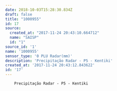 ```yaml
---
date: 2018-10-03T15:28:30.834Z
draft: false
title: "1000955"
id: 17
source:
  created_at: "2017-11-24 20:43:10.664712"
  name: "SAISP"
  id: "1"
source_id: '1'
name: '1000955'
sensor_type: '0 PLU Radar(mm)'
description: 'Precipitação Radar - P5 - Kentiki'
created_at: '2017-11-24 20:43:12.843622'
id: '17'
---
```

		Precipitação Radar - P5 - Kentiki